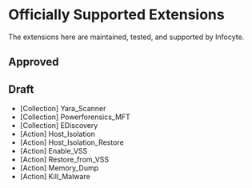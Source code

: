 # Officially Supported Extensions
The extensions here are maintained, tested, and supported by Infocyte.

## Approved


## Draft

- [Collection] Yara_Scanner
- [Collection] Powerforensics_MFT
- [Collection] EDiscovery
- [Action] Host_Isolation 
- [Action] Host_Isolation_Restore
- [Action] Enable_VSS
- [Action] Restore_from_VSS
- [Action] Memory_Dump
- [Action] Kill_Malware

